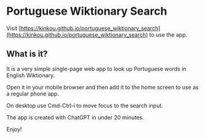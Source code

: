 # Portuguese Wiktionary Search

Visit [https://kinkou.github.io/portuguese_wiktionary_search](https://kinkou.github.io/portuguese_wiktionary_search) to use the app.

## What is it?
It is a very simple single-page web app to look up Portuguese words in English Wiktionary.

Open it in your mobile browser and then add it to the home screen to use as a regular phone app.

On desktop use Cmd-Ctrl-i to move focus to the search input.

The app is created with ChatGPT in under 20 minutes.

Enjoy!
